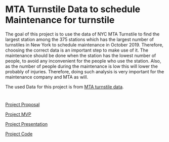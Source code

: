 # MTA Turnstile Data to schedule Maintenance for turnstile
The goal of this project is to use the data of NYC MTA Turnstile to find the largest station among the 375 stations which has the largest number of turnstiles in New York to schedule maintenance in October 2019. Therefore, choosing the correct data is an important step to make use of it. The maintenance should be done when the station has the lowest number of people, to avoid any inconvenient for the people who use the station. Also, as the number of people during the maintenance is low this will lower the probably of injuries. Therefore, doing such analysis is very important for the maintenance company and MTA as will.

The used Data for this project is from [MTA turnstile data](http://web.mta.info/developers/turnstile.html).

#
[Project Proposal](Project_Proposal_MTA_Turnstile_Data_for_turnsile_Maintenance.md)

[Project MVP](MTA_Turnstile_Data_for_turnsile_Maintenance_MVP.md)

[Project Presentation](https://github.com/AliMufeed/EDA_MTA_Turnstile_Data/blob/main/Maintenance%20company%20for%20turnstiles%20-%20presentation.pdf)

[Project Code](MTA_Turnstile_Data_for_turnsile_Maintenance.ipynb)
